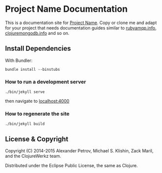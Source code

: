 # Project Name Documentation

This is a documentation site for [Project Name](). Copy or clone me and adapt for your project
that needs documentation guides similar to [rubyamqp.info](http://rubyamqp.info), [clojuremongodb.info](http://clojuremongodb.info) and so on.


## Install Dependencies

With Bundler:

    bundle install --binstubs

### How to run a development server

    ./bin/jekyll serve

then navigate to [localhost:4000](http://localhost:4000)

### How to regenerate the site

    ./bin/jekyll build

## License & Copyright

Copyright (C) 2014-2015 Alexander Petrov, Michael S. Klishin, Zack Maril, and the ClojureWerkz team.

Distributed under the Eclipse Public License, the same as Clojure.
